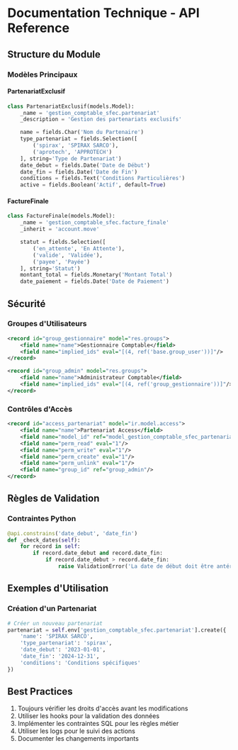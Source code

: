 # Documentation Technique - API Reference

## Structure du Module

### Modèles Principaux

#### PartenariatExclusif
```python
class PartenariatExclusif(models.Model):
    _name = 'gestion_comptable_sfec.partenariat'
    _description = 'Gestion des partenariats exclusifs'

    name = fields.Char('Nom du Partenaire')
    type_partenariat = fields.Selection([
        ('spirax', 'SPIRAX SARCO'),
        ('aprotech', 'APPROTECH')
    ], string='Type de Partenariat')
    date_debut = fields.Date('Date de Début')
    date_fin = fields.Date('Date de Fin')
    conditions = fields.Text('Conditions Particulières')
    active = fields.Boolean('Actif', default=True)
```

#### FactureFinale
```python
class FactureFinale(models.Model):
    _name = 'gestion_comptable_sfec.facture_finale'
    _inherit = 'account.move'

    statut = fields.Selection([
        ('en_attente', 'En Attente'),
        ('valide', 'Validée'),
        ('payee', 'Payée')
    ], string='Statut')
    montant_total = fields.Monetary('Montant Total')
    date_paiement = fields.Date('Date de Paiement')
```

## Sécurité

### Groupes d'Utilisateurs
```xml
<record id="group_gestionnaire" model="res.groups">
    <field name="name">Gestionnaire Comptable</field>
    <field name="implied_ids" eval="[(4, ref('base.group_user'))]"/>
</record>

<record id="group_admin" model="res.groups">
    <field name="name">Administrateur Comptable</field>
    <field name="implied_ids" eval="[(4, ref('group_gestionnaire'))]"/>
</record>
```

### Contrôles d'Accès
```xml
<record id="access_partenariat" model="ir.model.access">
    <field name="name">Partenariat Access</field>
    <field name="model_id" ref="model_gestion_comptable_sfec_partenariat"/>
    <field name="perm_read" eval="1"/>
    <field name="perm_write" eval="1"/>
    <field name="perm_create" eval="1"/>
    <field name="perm_unlink" eval="1"/>
    <field name="group_id" ref="group_admin"/>
</record>
```

## Règles de Validation

### Contraintes Python
```python
@api.constrains('date_debut', 'date_fin')
def _check_dates(self):
    for record in self:
        if record.date_debut and record.date_fin:
            if record.date_debut > record.date_fin:
                raise ValidationError('La date de début doit être antérieure à la date de fin')
```

## Exemples d'Utilisation

### Création d'un Partenariat
```python
# Créer un nouveau partenariat
partenariat = self.env['gestion_comptable_sfec.partenariat'].create({
    'name': 'SPIRAX SARCO',
    'type_partenariat': 'spirax',
    'date_debut': '2023-01-01',
    'date_fin': '2024-12-31',
    'conditions': 'Conditions spécifiques'
})
```

## Best Practices

1. Toujours vérifier les droits d'accès avant les modifications
2. Utiliser les hooks pour la validation des données
3. Implémenter les contraintes SQL pour les règles métier
4. Utiliser les logs pour le suivi des actions
5. Documenter les changements importants
